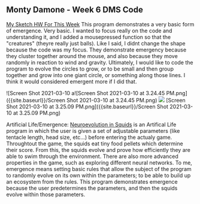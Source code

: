 ## Monty Damone - Week 6 DMS Code

[My Sketch HW For This Week](https://editor.p5js.org/montdemon/sketches/feOMBltaKp)
This program demonstrates a very basic form of emergence. Very basic. I wanted to focus really on the code and understanding it, and I added a mousepressed function so that the "creatures" (theyre really just balls). Like I said, I didnt change the shape because the code was my focus. They demonstrate emergency because they cluster together around the mouse, and also because they move randomly in reaction to wind and gravity. Ultimately, I would like to code the program to evolve the circles to grow, or to be small and then group together and grow into one giant circle, or something along those lines. I think it would considered emergent more if I did that. 

![Screen Shot 2021-03-10 a![Screen Shot 2021-03-10 at 3.24.45 PM.png]({{site.baseurl}}/Screen Shot 2021-03-10 at 3.24.45 PM.png)
![]({{site.baseurl}}//Screen%20Shot%202021-03-10%20at%203.24.45%20PM.png)
[Screen Shot 2021-03-10 at 3.25.09 PM.png]({{site.baseurl}}/Screen Shot 2021-03-10 at 3.25.09 PM.png)

Artificial Life/Emergence:
[Neuroevolution in Squids](https://jobtalle.com/neuroevolution_in_squids.html) is an Artifical Life program  in which the user is given a set of adjustable parameters (like tentacle length, head size, etc...) before entering the actualy game. Throughtout the game, the squids eat tiny food pellets which determine their score. From this, the squids evolve and prove how efficiently they are able to swim through the environment. There are also more advanced properties in the game, such as exploring different neural networks. To me, emergence means setting basic rules that allow the subject of the program to randomly evolve on its own within the parameters; to be able to build up an ecosystem from the rules. This program demonstrates emergence because the user predetermines the parameters, and then the squids evolve within those parameters. 

 

